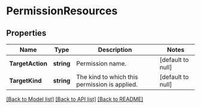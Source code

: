 # PermissionResources

## Properties
Name | Type | Description | Notes
------------ | ------------- | ------------- | -------------
**TargetAction** | **string** | Permission name. | [default to null]
**TargetKind** | **string** | The kind to which this permission is applied. | [default to null]

[[Back to Model list]](../README.md#documentation-for-models) [[Back to API list]](../README.md#documentation-for-api-endpoints) [[Back to README]](../README.md)


